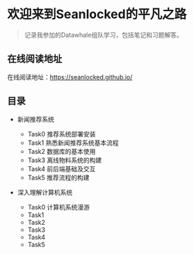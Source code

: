 # 欢迎来到Seanlocked的平凡之路

> 记录我参加的Datawhale组队学习，包括笔记和习题解答。

## 在线阅读地址
在线阅读地址：https://seanlocked.github.io/

## 目录
* 新闻推荐系统
    * Task0 推荐系统部署安装
    * Task1 熟悉新闻推荐系统基本流程
    * Task2 数据库的基本使用
    * Task3 离线物料系统的构建
    * Task4 前后端基础及交互
    * Task5 推荐流程的构建

* 深入理解计算机系统
    * Task0 计算机系统漫游
    * Task1 
    * Task2 
    * Task3 
    * Task4 
    * Task5 